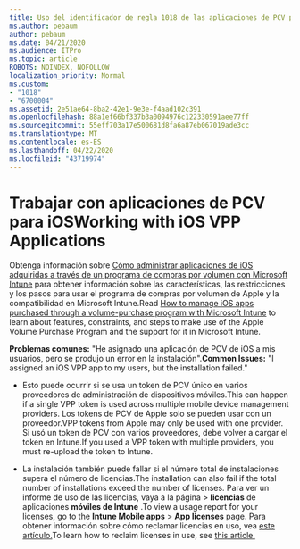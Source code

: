 ```yaml
---
title: Uso del identificador de regla 1018 de las aplicaciones de PCV para iOS
ms.author: pebaum
author: pebaum
ms.date: 04/21/2020
ms.audience: ITPro
ms.topic: article
ROBOTS: NOINDEX, NOFOLLOW
localization_priority: Normal
ms.custom:
- "1018"
- "6700004"
ms.assetid: 2e51ae64-8ba2-42e1-9e3e-f4aad102c391
ms.openlocfilehash: 88a1ef66bf337b3a0094976c122330591aee77ff
ms.sourcegitcommit: 55eff703a17e500681d8fa6a87eb067019ade3cc
ms.translationtype: MT
ms.contentlocale: es-ES
ms.lasthandoff: 04/22/2020
ms.locfileid: "43719974"
---
```

# <a name="working-with-ios-vpp-applications"></a><span data-ttu-id="21489-102">Trabajar con aplicaciones de PCV para iOS</span><span class="sxs-lookup"><span data-stu-id="21489-102">Working with iOS VPP Applications</span></span>

<span data-ttu-id="21489-103">Obtenga información sobre [Cómo administrar aplicaciones de iOS adquiridas a través de un programa de compras por volumen con Microsoft Intune](https://docs.microsoft.com/intune/vpp-apps-ios) para obtener información sobre las características, las restricciones y los pasos para usar el programa de compras por volumen de Apple y la compatibilidad en Microsoft Intune.</span><span class="sxs-lookup"><span data-stu-id="21489-103">Read [How to manage iOS apps purchased through a volume-purchase program with Microsoft Intune](https://docs.microsoft.com/intune/vpp-apps-ios) to learn about features, constraints, and steps to make use of the Apple Volume Purchase Program and the support for it in Microsoft Intune.</span></span>
  
 <span data-ttu-id="21489-104">**Problemas comunes:** "He asignado una aplicación de PCV de iOS a mis usuarios, pero se produjo un error en la instalación".</span><span class="sxs-lookup"><span data-stu-id="21489-104">**Common Issues:** "I assigned an iOS VPP app to my users, but the installation failed."</span></span>
  
- <span data-ttu-id="21489-105">Esto puede ocurrir si se usa un token de PCV único en varios proveedores de administración de dispositivos móviles.</span><span class="sxs-lookup"><span data-stu-id="21489-105">This can happen if a single VPP token is used across multiple mobile device management providers.</span></span> <span data-ttu-id="21489-106">Los tokens de PCV de Apple solo se pueden usar con un proveedor.</span><span class="sxs-lookup"><span data-stu-id="21489-106">VPP tokens from Apple may only be used with one provider.</span></span> <span data-ttu-id="21489-107">Si usó un token de PCV con varios proveedores, debe volver a cargar el token en Intune.</span><span class="sxs-lookup"><span data-stu-id="21489-107">If you used a VPP token with multiple providers, you must re-upload the token to Intune.</span></span>

- <span data-ttu-id="21489-108">La instalación también puede fallar si el número total de instalaciones supera el número de licencias.</span><span class="sxs-lookup"><span data-stu-id="21489-108">The installation can also fail if the total number of installations exceed the number of licenses.</span></span> <span data-ttu-id="21489-109">Para ver un informe de uso de las licencias, vaya a la página \> **licencias** de aplicaciones **móviles de Intune** .</span><span class="sxs-lookup"><span data-stu-id="21489-109">To view a usage report for your licenses, go to the **Intune Mobile apps** \> **App licenses** page.</span></span> <span data-ttu-id="21489-110">Para obtener información sobre cómo reclamar licencias en uso, vea [este artículo.](https://docs.microsoft.com/intune/vpp-apps-ios#revoking-app-licenses-and-deleting-tokens)</span><span class="sxs-lookup"><span data-stu-id="21489-110">To learn how to reclaim licenses in use, see [this article.](https://docs.microsoft.com/intune/vpp-apps-ios#revoking-app-licenses-and-deleting-tokens)</span></span>
